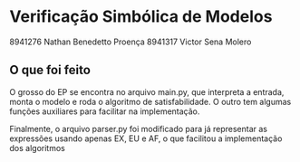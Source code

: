# Verificação Simbólica de Modelos
8941276 Nathan Benedetto Proença
8941317 Victor Sena Molero

## O que foi feito
O grosso do EP se encontra no arquivo main.py, que interpreta a entrada,
monta o modelo e roda o algoritmo de satisfabilidade. O outro tem algumas
funções auxiliares para facilitar na implementação.

Finalmente, o arquivo parser.py foi modificado para já representar as
expressões usando apenas EX, EU e AF, o que facilitou a implementação
dos algoritmos
